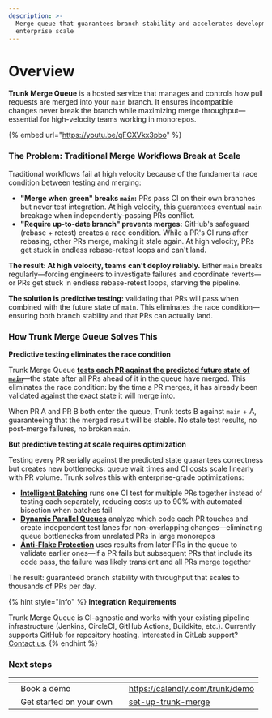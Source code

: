 ```yaml
---
description: >-
  Merge queue that guarantees branch stability and accelerates development at
  enterprise scale
---
```


# Overview

**Trunk Merge Queue** is a hosted service that manages and controls how pull requests are merged into your `main` branch. It ensures incompatible changes never break the branch while maximizing merge throughput—essential for high-velocity teams working in monorepos.

{% embed url="https://youtu.be/qFCXVkx3pbo" %}

### The Problem: Traditional Merge Workflows Break at Scale

Traditional workflows fail at high velocity because of the fundamental race condition between testing and merging:

* **"Merge when green" breaks `main`:** PRs pass CI on their own branches but never test integration. At high velocity, this guarantees eventual `main` breakage when independently-passing PRs conflict.
* **"Require up-to-date branch" prevents merges:** GitHub's safeguard (rebase + retest) creates a race condition. While a PR's CI runs after rebasing, other PRs merge, making it stale again. At high velocity, PRs get stuck in endless rebase-retest loops and can't land.

**The result: At high velocity, teams can't deploy reliably.** Either `main` breaks regularly—forcing engineers to investigate failures and coordinate reverts—or PRs get stuck in endless rebase-retest loops, starving the pipeline.

**The solution is predictive testing:** validating that PRs will pass when combined with the future state of `main`. This eliminates the race condition—ensuring both branch stability and that PRs can actually land.

### How Trunk Merge Queue Solves This

**Predictive testing eliminates the race condition**

Trunk Merge Queue [**tests each PR against the predicted future state of `main`**](concepts/predictive-testing.md)—the state after all PRs ahead of it in the queue have merged. This eliminates the race condition: by the time a PR merges, it has already been validated against the exact state it will merge into.

When PR A and PR B both enter the queue, Trunk tests B against `main` + A, guaranteeing that the merged result will be stable. No stale test results, no post-merge failures, no broken `main`.

**But predictive testing at scale requires optimization**

Testing every PR serially against the predicted state guarantees correctness but creates new bottlenecks: queue wait times and CI costs scale linearly with PR volume. Trunk solves this with enterprise-grade optimizations:

* [**Intelligent Batching**](concepts/batching.md) runs one CI test for multiple PRs together instead of testing each separately, reducing costs up to 90% with automated bisection when batches fail
* [**Dynamic Parallel Queues**](concepts-and-optimizations/parallel-queues/) analyze which code each PR touches and create independent test lanes for non-overlapping changes—eliminating queue bottlenecks from unrelated PRs in large monorepos
* [**Anti-Flake Protection**](concepts/anti-flake-protection.md) uses results from later PRs in the queue to validate earlier ones—if a PR fails but subsequent PRs that include its code pass, the failure was likely transient and all PRs merge together

The result: guaranteed branch stability with throughput that scales to thousands of PRs per day.

{% hint style="info" %}
**Integration Requirements**

Trunk Merge Queue is CI-agnostic and works with your existing pipeline infrastructure (Jenkins, CircleCI, GitHub Actions, Buildkite, etc.). Currently supports GitHub for repository hosting. Interested in GitLab support? [Contact us](https://emailto:support@trunk.io).
{% endhint %}

### **Next steps**

<table data-card-size="large" data-view="cards"><thead><tr><th></th><th></th><th></th><th data-hidden data-card-target data-type="content-ref"></th></tr></thead><tbody><tr><td></td><td>Book a demo</td><td></td><td><a href="https://calendly.com/trunk/demo">https://calendly.com/trunk/demo</a></td></tr><tr><td></td><td>Get started on your own</td><td></td><td><a href="set-up-trunk-merge/">set-up-trunk-merge</a></td></tr></tbody></table>
